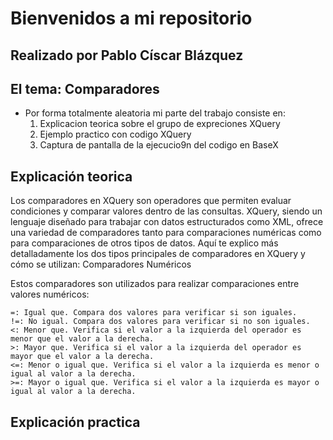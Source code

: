 # Bienvenidos a mi repositorio 
## Realizado por Pablo Císcar Blázquez
## El tema: Comparadores
- Por forma totalmente aleatoria mi parte del trabajo consiste en:
    1. Explicacion teorica sobre el grupo de expreciones XQuery
    2. Ejemplo practico con codigo XQuery
    3. Captura de pantalla de la ejecucio9n del codigo en BaseX

## Explicación teorica
Los comparadores en XQuery son operadores que permiten evaluar condiciones y comparar valores dentro de las consultas. XQuery, siendo un lenguaje diseñado para trabajar con datos estructurados como XML, ofrece una variedad de comparadores tanto para comparaciones numéricas como para comparaciones de otros tipos de datos. Aquí te explico más detalladamente los dos tipos principales de comparadores en XQuery y cómo se utilizan:
Comparadores Numéricos

Estos comparadores son utilizados para realizar comparaciones entre valores numéricos:

    =: Igual que. Compara dos valores para verificar si son iguales.
    !=: No igual. Compara dos valores para verificar si no son iguales.
    <: Menor que. Verifica si el valor a la izquierda del operador es menor que el valor a la derecha.
    >: Mayor que. Verifica si el valor a la izquierda del operador es mayor que el valor a la derecha.
    <=: Menor o igual que. Verifica si el valor a la izquierda es menor o igual al valor a la derecha.
    >=: Mayor o igual que. Verifica si el valor a la izquierda es mayor o igual al valor a la derecha.

## Explicación practica
